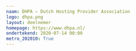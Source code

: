 ```yaml
---
naam: DHPA – Dutch Hosting Provider Association
logo: dhpa.png
layout: deelnemer
homepage: https://www.dhpa.nl/
ondertekend: 2020-07-14 00:00
metro_202010: True
---
```

